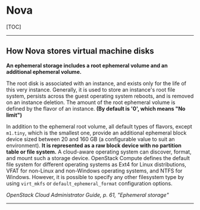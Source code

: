 # Nova

[TOC]

---

## How Nova stores virtual machine disks

**An ephemeral storage includes a root ephemeral volume and an additional ephemeral volume.**

The root disk is associated with an instance, and exists only for the life of this very instance.
Generally, it is used to store an instance's root file system, persists across the guest operating
system reboots, and is removed on an instance deletion. The amount of the root
ephemeral volume is defined by the flavor of an instance. **(By default is '0', which means "No limit")**

In addition to the ephemeral root volume, all default types of flavors, except `m1.tiny`,
which is the smallest one, provide an additional ephemeral block device sized between 20
and 160 GB (a configurable value to suit an environment). **It is represented as a raw block
device with no partition table or file system.** A cloud-aware operating system can discover,
format, and mount such a storage device. OpenStack Compute defines the default file system
for different operating systems as Ext4 for Linux distributions, VFAT for non-Linux and
non-Windows operating systems, and NTFS for Windows. However, it is possible to specify
any other filesystem type by using `virt_mkfs` or `default_ephemeral_format` configuration options.

*OpenStack Cloud Administrator Guide, p. 61, "Ephemeral storage"*

---
